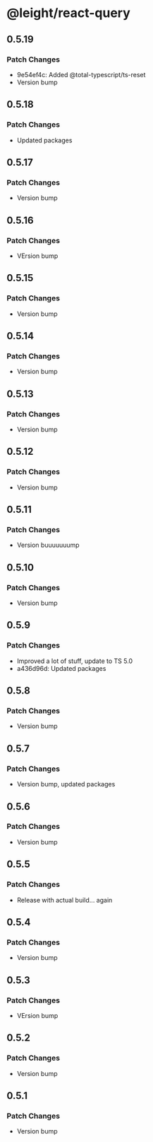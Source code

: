 # @leight/react-query

## 0.5.19

### Patch Changes

- 9e54ef4c: Added @total-typescript/ts-reset
- Version bump

## 0.5.18

### Patch Changes

- Updated packages

## 0.5.17

### Patch Changes

- Version bump

## 0.5.16

### Patch Changes

- VErsion bump

## 0.5.15

### Patch Changes

- Version bump

## 0.5.14

### Patch Changes

- Version bump

## 0.5.13

### Patch Changes

- Version bump

## 0.5.12

### Patch Changes

- Version bump

## 0.5.11

### Patch Changes

- Version buuuuuuump

## 0.5.10

### Patch Changes

- Version bump

## 0.5.9

### Patch Changes

- Improved a lot of stuff, update to TS 5.0
- a436d96d: Updated packages

## 0.5.8

### Patch Changes

- Version bump

## 0.5.7

### Patch Changes

- Version bump, updated packages

## 0.5.6

### Patch Changes

- Version bump

## 0.5.5

### Patch Changes

- Release with actual build... again

## 0.5.4

### Patch Changes

- Version bump

## 0.5.3

### Patch Changes

- VErsion bump

## 0.5.2

### Patch Changes

- Version bump

## 0.5.1

### Patch Changes

- Version bump
